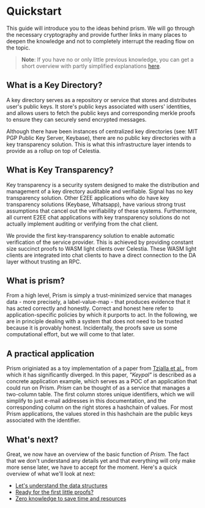 # Quickstart

This guide will introduce you to the ideas behind prism. We will go through the necessary cryptography and provide further links in many places to deepen the knowledge and not to completely interrupt the reading flow on the topic.

> **Note**: If you have no or only little previous knowledge, you can get a short overview with partly simplified explanations [here](/explainers/crypto-intro/intro.md).

## What is a Key Directory?

A key directory serves as a repository or service that stores and distributes user's public keys. It store's public keys associated with users' identities, and allows users to fetch the public keys and corresponding merkle proofs to ensure they can securely send encrypted messages.

Although there have been instances of centralized key directories (see: MIT PGP Public Key Server, Keybase), there are no public key directories with a key transparency solution. This is what this infrastructure layer intends to provide as a rollup on top of Celestia.

## What is Key Transparency?

Key transparency is a security system designed to make the distribution and management of a key directory auditable and verifiable. Signal has no key transparency solution. Other E2EE applications who do have key transparency solutions (Keybase, Whatsapp), have various strong trust assumptions that cancel out the verifiability of these systems. Furthermore, all current E2EE chat applications with key transparency solutions do not actually implement auditing or verifying from the chat client.

We provide the first key-transparency solution to enable automatic verification of the service provider. This is achieved by providing constant size succinct proofs to WASM light clients over Celestia. These WASM light clients are integrated into chat clients to have a direct connection to the DA layer without trusting an RPC.

## What is prism?

From a high level, Prism is simply a trust-minimized service that manages data - more precisely, a label-value-map - that produces evidence that it has acted correctly and honestly. Correct and honest here refer to application-specific policies by which it purports to act. In the following, we are in principle dealing with a system that does not need to be trusted because it is provably honest. Incidentally, the proofs save us some computational effort, but we will come to that later.

## A practical application

Prism originiated as a toy implementation of a paper from [Tzialla et al.](https://eprint.iacr.org/2021/1263.pdf), from which it has significantly diverged. In this paper, _"Keypal"_ is described as a concrete application example, which serves as a POC of an application that could run on Prism. _Prism_ can be thought of as a service that manages a two-column table. The first column stores unique identifiers, which we will simplify to just e-mail addresses in this documentation, and the corresponding column on the right stores a hashchain of values. For most Prism applications, the values stored in this hashchain are the public keys associated with the identifier.

## What's next?

Great, we now have an overview of the basic function of _Prism_. The fact that we don't understand any details yet and that everything will only make more sense later, we have to accept for the moment. Here's a quick overview of what we'll look at next:

-   [Let's understand the data structures](/datastructures)
-   [Ready for the first little proofs?](/merkle-proofs)
-   [Zero knowledge to save time and resources](/zkp-basics)
